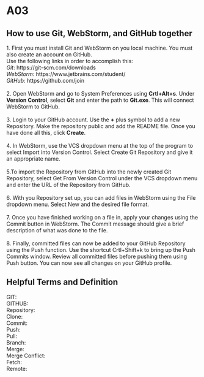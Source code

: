# A03
<div>
  <h2>
  How to use Git, WebStorm, and GitHub together
  </h2>
  1. First you must install Git and WebStorm on you local machine.
  You must also create an account on GitHub.<br>
  Use the following links in order to accomplish this: <br>
  <i>Git</i>: https://git-scm.com/downloads<br>
  <i>WebStorm</i>: https://www.jetbrains.com/student/ <br>
  <i>GitHub</i>: https://github.com/join <br><br>
  2. Open WebStorm and go to System Preferences using 
  <strong>Crtl+Alt+s</strong>. Under <strong>Version Control</strong>,
  select <strong>Git</strong> and enter the path to <strong>Git.exe</strong>.
  This will connect WebStorm to GitHub.<br><br>
  3. Login to your GitHub account. Use the <strong>+</strong> plus symbol
  to add a new Repository. Make the repository public and add the README
  file. Once you have done all this, click <strong>Create</strong>.<br><br>
  4. In WebStorm, use the VCS dropdown menu at the top of the program to
  select Import into Version Control. Select Create Git Repository and give
  it an appropriate name.<br><br>
  5.To import the Repository from GitHub into the newly created Git 
  Repository, select Get From Version Control under the VCS dropdown menu
  and enter the URL of the Repository from GitHub.<br><br>
  6. With you Repository set up, you can add files in WebStorm using the File
  dropdown menu. Select New and the desired file format.<br><br>
  7. Once you have finished working on a file in, apply your changes using
  the Commit button in WebStorm. The Commit message should give a brief description
  of what was done to the file.<br><br>
  8. Finally, committed files can now be added to your GitHub Repository
  using the Push function. Use the shortcut Crtl+Shift+k to bring up the
  Push Commits window. Review all committed files before pushing them using
  Push button. You can now see all changes on your GitHub profile.
</div>
<div>
  <h2>Helpful Terms and Definition</h2>
GIT: <br>
GITHUB: <br>
Repository: <br>
Clone: <br>
Commit:<br>
Push: <br>
Pull: <br>
Branch: <br>
Merge: <br>
Merge Conflict: <br>
Fetch: <br>
Remote: <br>
</div>